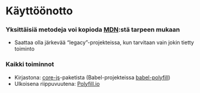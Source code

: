 # Käyttöönotto

### Yksittäisiä metodeja voi kopioda [MDN](https://developer.mozilla.org/docs/Web/JavaScript/Reference/Global_Objects):stä tarpeen mukaan

* Saattaa olla järkevää “legacy”-projekteissa, kun tarvitaan vain jokin tietty toiminto

### Kaikki toiminnot

* Kirjastona: [core-js](https://github.com/zloirock/core-js)-paketista \(Babel-projekteissa [babel-polyfill](https://babeljs.io/docs/usage/polyfill/)\)
* Ulkoisena riippuvuutena: [Polyfill.io](https://polyfill.io/)



